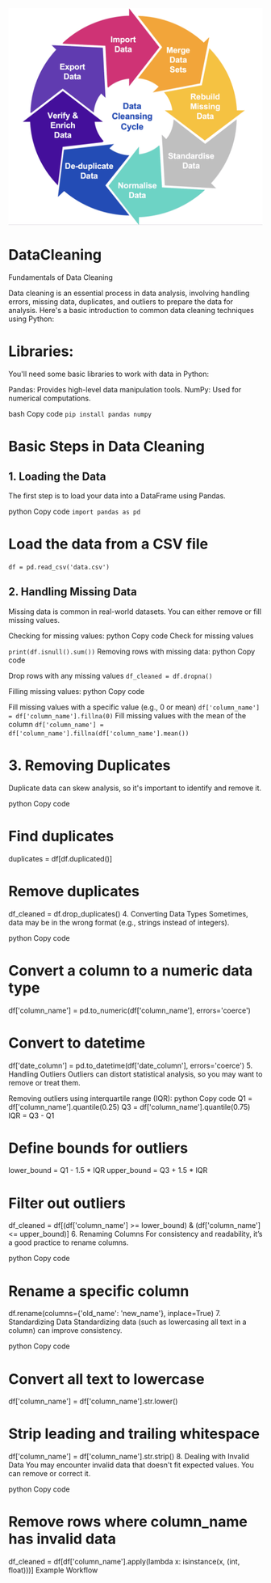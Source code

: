 ![DataCleaning](DataCleaning.png)

# DataCleaning
Fundamentals of Data Cleaning

Data cleaning is an essential process in data analysis, involving handling errors, missing data, duplicates, and outliers to prepare the data for analysis. Here's a basic introduction to common data cleaning techniques using Python:

# Libraries:
You'll need some basic libraries to work with data in Python:

Pandas: Provides high-level data manipulation tools.
NumPy: Used for numerical computations.

bash
Copy code
```pip install pandas numpy```

# Basic Steps in Data Cleaning
## 1. Loading the Data
The first step is to load your data into a DataFrame using Pandas.

python
Copy code
```import pandas as pd```

# Load the data from a CSV file
```df = pd.read_csv('data.csv')```

## 2. Handling Missing Data
Missing data is common in real-world datasets. You can either remove or fill missing values.

Checking for missing values:
python
Copy code
Check for missing values

```print(df.isnull().sum())```
Removing rows with missing data:
python
Copy code

Drop rows with any missing values
```df_cleaned = df.dropna()```

Filling missing values:
python
Copy code

Fill missing values with a specific value (e.g., 0 or mean)
```df['column_name'] = df['column_name'].fillna(0)```
Fill missing values with the mean of the column
```df['column_name'] = df['column_name'].fillna(df['column_name'].mean())```

# 3. Removing Duplicates
Duplicate data can skew analysis, so it's important to identify and remove it.

python
Copy code
# Find duplicates
duplicates = df[df.duplicated()]

# Remove duplicates
df_cleaned = df.drop_duplicates()
4. Converting Data Types
Sometimes, data may be in the wrong format (e.g., strings instead of integers).

python
Copy code
# Convert a column to a numeric data type
df['column_name'] = pd.to_numeric(df['column_name'], errors='coerce')

# Convert to datetime
df['date_column'] = pd.to_datetime(df['date_column'], errors='coerce')
5. Handling Outliers
Outliers can distort statistical analysis, so you may want to remove or treat them.

Removing outliers using interquartile range (IQR):
python
Copy code
Q1 = df['column_name'].quantile(0.25)
Q3 = df['column_name'].quantile(0.75)
IQR = Q3 - Q1

# Define bounds for outliers
lower_bound = Q1 - 1.5 * IQR
upper_bound = Q3 + 1.5 * IQR

# Filter out outliers
df_cleaned = df[(df['column_name'] >= lower_bound) & (df['column_name'] <= upper_bound)]
6. Renaming Columns
For consistency and readability, it’s a good practice to rename columns.

python
Copy code
# Rename a specific column
df.rename(columns={'old_name': 'new_name'}, inplace=True)
7. Standardizing Data
Standardizing data (such as lowercasing all text in a column) can improve consistency.

python
Copy code
# Convert all text to lowercase
df['column_name'] = df['column_name'].str.lower()

# Strip leading and trailing whitespace
df['column_name'] = df['column_name'].str.strip()
8. Dealing with Invalid Data
You may encounter invalid data that doesn't fit expected values. You can remove or correct it.

python
Copy code
# Remove rows where column_name has invalid data
df_cleaned = df[df['column_name'].apply(lambda x: isinstance(x, (int, float)))]
Example Workflow
